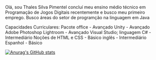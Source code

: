 Olá, sou Thales Silva Pimentel concluí meu ensino médio técnico em Programação de Jogos Digitais recentemente e busco meu primeiro emprego.
Busco áreas do setor de programção na linguagem em Java

Capacidades Curriculares:
Pacote office - Avançado
Unity - Avançado
Adobe Photoshop Lightroom - Avançado
Visual Studio; linguagem C# - Intermediário
Noções de HTML e CSS - Básico
inglês - Intermediário
Espanhol - Básico


[![Anurag's GitHub stats](https://github-readme-stats.vercel.app/api?username=ThalesPimentel)](https://github.com/anuraghazra/github-readme-stats)
